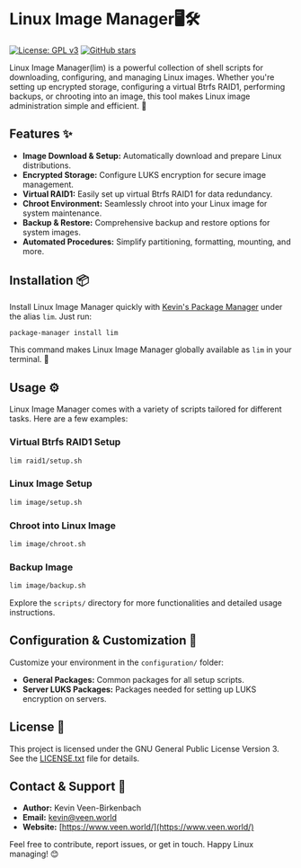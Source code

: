 # Linux Image Manager🖥️🛠️

[![License: GPL v3](https://img.shields.io/badge/License-GPL%20v3-blue.svg)](./LICENSE.txt) [![GitHub stars](https://img.shields.io/github/stars/kevinveenbirkenbach/linux-image-manager.svg?style=social)](https://github.com/kevinveenbirkenbach/linux-image-manager/stargazers)

Linux Image Manager(lim) is a powerful collection of shell scripts for downloading, configuring, and managing Linux images. Whether you're setting up encrypted storage, configuring a virtual Btrfs RAID1, performing backups, or chrooting into an image, this tool makes Linux image administration simple and efficient. 🚀

## Features ✨

- **Image Download & Setup:** Automatically download and prepare Linux distributions.
- **Encrypted Storage:** Configure LUKS encryption for secure image management.
- **Virtual RAID1:** Easily set up virtual Btrfs RAID1 for data redundancy.
- **Chroot Environment:** Seamlessly chroot into your Linux image for system maintenance.
- **Backup & Restore:** Comprehensive backup and restore options for system images.
- **Automated Procedures:** Simplify partitioning, formatting, mounting, and more.

## Installation 📦

Install Linux Image Manager quickly with [Kevin's Package Manager](https://github.com/kevinveenbirkenbach/package-manager) under the alias `lim`. Just run:

```bash
package-manager install lim
```

This command makes Linux Image Manager globally available as `lim` in your terminal. 🔧

## Usage ⚙️

Linux Image Manager comes with a variety of scripts tailored for different tasks. Here are a few examples:

### Virtual Btrfs RAID1 Setup
```bash
lim raid1/setup.sh
```

### Linux Image Setup
```bash
lim image/setup.sh
```

### Chroot into Linux Image
```bash
lim image/chroot.sh
```

### Backup Image
```bash
lim image/backup.sh
```

Explore the `scripts/` directory for more functionalities and detailed usage instructions.

## Configuration & Customization 🔧

Customize your environment in the `configuration/` folder:
- **General Packages:** Common packages for all setup scripts.
- **Server LUKS Packages:** Packages needed for setting up LUKS encryption on servers.

## License 📜

This project is licensed under the GNU General Public License Version 3. See the [LICENSE.txt](./LICENSE.txt) file for details.

## Contact & Support 💬

- **Author:** Kevin Veen-Birkenbach  
- **Email:** [kevin@veen.world](mailto:kevin@veen.world)  
- **Website:** [https://www.veen.world/](https://www.veen.world/)

Feel free to contribute, report issues, or get in touch. Happy Linux managing! 😊
